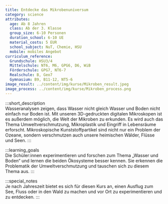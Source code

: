 ```yaml
---
title: Entdecke das Mikrobenuniversum
category: science
attributes:
  age: Ab 8 Jahren
  class: Ab der 3. Klasse
  group_size: 6-10 Personen
  duration_school: 6-10 UE
  material_costs: 5 EUR
  school_subject: NuT, Chemie, HSU
  mobile: mobiles Angebot
curriculum_reference:
  Grundschule: HSU3/4
  Mittelschule: NT6, M6, GPG6, D6, WiB
  Förderschule: GPG7, NT6-7
  Realschule: B, Geo7
  Gymnasium: B9, B11-12, NT5-6
image_result: ../content/img/kurse/Mikroben_result.jpeg
image_process: ../content/img/kurse/Mikroben_process.png
---
```

:::short_description  
Wasseranalysen zeigen, dass Wasser nicht gleich Wasser und Boden nicht einfach nur Boden ist. Mit unseren 3D-gedruckten digitalen Mikroskopen ist es außerdem möglich, die Welt der Mikroben zu erkunden. Es wird auch das Thema Umweltverschmutzung, Mikroplastik und  Eingriff in Lebensräume erforscht. Mikroskopische Kunststoffpartikel sind nicht nur ein Problem der Ozeane, sondern verschmutzen auch unsere heimischen Wälder, Flüsse und Seen.
:::

:::learning_goals  
Die Schüler:innen experimentieren und forschen zum Thema „Wasser und Boden“ und lernen die beiden Ökosysteme besser kennen. Sie erkennen die Problematik der Umweltverschmutzung und tauschen sich zu diesem Thema aus.
:::

:::special_notes  
Je nach Jahreszeit bietet es sich für diesen Kurs an, einen Ausflug zum See, Fluss oder in den Wald zu machen und vor Ort zu experimentieren und zu entdecken.
:::
